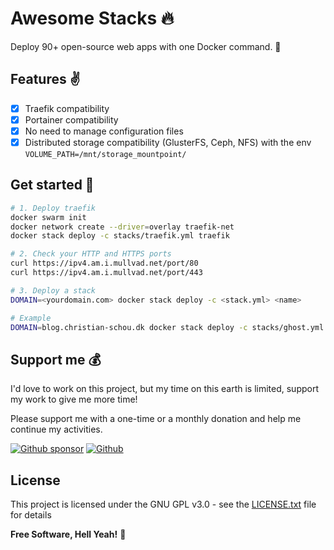 # Awesome Stacks 🔥

Deploy 90+ open-source web apps with one Docker command. 🥳

## Features ✌️

- [x] Traefik compatibility
- [x] Portainer compatibility
- [x] No need to manage configuration files
- [x] Distributed storage compatibility (GlusterFS, Ceph, NFS) with the env `VOLUME_PATH=/mnt/storage_mountpoint/`

## Get started 🚀

```bash
# 1. Deploy traefik
docker swarm init
docker network create --driver=overlay traefik-net
docker stack deploy -c stacks/traefik.yml traefik

# 2. Check your HTTP and HTTPS ports
curl https://ipv4.am.i.mullvad.net/port/80
curl https://ipv4.am.i.mullvad.net/port/443

# 3. Deploy a stack
DOMAIN=<yourdomain.com> docker stack deploy -c <stack.yml> <name>

# Example
DOMAIN=blog.christian-schou.dk docker stack deploy -c stacks/ghost.yml ghost-twc
```

## Support me 💰

I'd love to work on this project, but my time on this earth is limited, support my work to give me more time!

Please support me with a one-time or a monthly donation and help me continue my activities.

[![Github sponsor](https://img.shields.io/badge/github-Support%20my%20work-lightgrey?style=social&logo=github)](https://github.com/sponsors/Christian-Schou/)
[![Github](https://img.shields.io/github/followers/Christian-Schou?label=Follow%20me&style=social)](https://github.com/Christian-Schou)

## License

This project is licensed under the GNU GPL v3.0 - see the [LICENSE.txt](https://raw.githubusercontent.com/ethibox/awesome-stacks/master/LICENSE.txt) file for details

**Free Software, Hell Yeah!** 🙌
